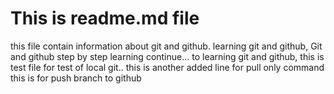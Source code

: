 # This is readme.md file
this file contain information about git and github. 
learning git and github,
Git and github step by step learning continue...
to learning git and github,
this is test file for test of local git..
this is another added line for pull only command
this is for push branch to github
